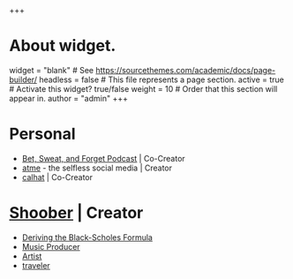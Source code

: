 +++
# About widget.
widget = "blank"  # See https://sourcethemes.com/academic/docs/page-builder/
headless = false  # This file represents a page section.
active = true  # Activate this widget? true/false
weight = 10  # Order that this section will appear in.
author = "admin"
+++

# Personal

* [<u>Bet, Sweat, and Forget Podcast</u>](/bsf/) | Co-Creator 
* [<u>atme</u>](/atme/) - the selfless social media | Creator 
* [<u>calhat</u>](/calhat/) | Co-Creator 
# [<u>Shoober</u>](/shoober/) | Creator
* [Deriving the Black-Scholes Formula](/pdf/BlackScholes.pdf)
* [<u>Music Producer</u>](/music/)</u>
* [<u>Artist</u>](/art/)
* [<u>traveler</u>](/travel/)

<!---
* [<u>Penn Statistics in Sports Reading Group</u>](/sports_analytics_2021s/) | Co-Creator 
* [<u>Restaurants</u>](/food/)
-->








